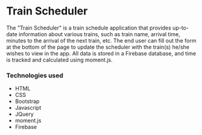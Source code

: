 <h1>Train Scheduler</h1>

<p>The "Train Scheduler" is a train schedule application that provides up-to-date information about various trains, such as train name, arrival time, minutes to the arrival of the next train, etc. The end user can fill out the form at the bottom of the page to update the scheduler with the train(s) he/she wishes to view in the app. All data is stored in a Firebase database, and time is tracked and calculated using moment.js.</p>

<h3>Technologies used</h3>
<ul>
    <li>HTML</li>
    <li>CSS</li>
    <li>Bootstrap</li>
    <li>Javascript</li>
    <li>JQuery</li>
    <li>moment.js</li>
    <li>Firebase</li>
</ul>
